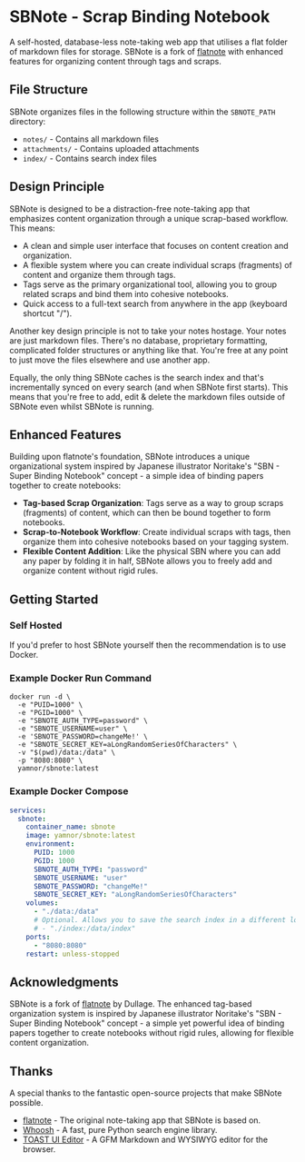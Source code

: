 # SBNote - Scrap Binding Notebook

A self-hosted, database-less note-taking web app that utilises a flat folder of markdown files for storage. SBNote is a fork of [flatnote](https://github.com/Dullage/flatnote) with enhanced features for organizing content through tags and scraps.

## File Structure

SBNote organizes files in the following structure within the `SBNOTE_PATH` directory:
- `notes/` - Contains all markdown files
- `attachments/` - Contains uploaded attachments
- `index/` - Contains search index files

## Design Principle

SBNote is designed to be a distraction-free note-taking app that emphasizes content organization through a unique scrap-based workflow. This means:

* A clean and simple user interface that focuses on content creation and organization.
* A flexible system where you can create individual scraps (fragments) of content and organize them through tags.
* Tags serve as the primary organizational tool, allowing you to group related scraps and bind them into cohesive notebooks.
* Quick access to a full-text search from anywhere in the app (keyboard shortcut "/").

Another key design principle is not to take your notes hostage. Your notes are just markdown files. There's no database, proprietary formatting, complicated folder structures or anything like that. You're free at any point to just move the files elsewhere and use another app.

Equally, the only thing SBNote caches is the search index and that's incrementally synced on every search (and when SBNote first starts). This means that you're free to add, edit & delete the markdown files outside of SBNote even whilst SBNote is running.

## Enhanced Features

Building upon flatnote's foundation, SBNote introduces a unique organizational system inspired by Japanese illustrator Noritake's "SBN - Super Binding Notebook" concept - a simple idea of binding papers together to create notebooks:

* **Tag-based Scrap Organization**: Tags serve as a way to group scraps (fragments) of content, which can then be bound together to form notebooks.
* **Scrap-to-Notebook Workflow**: Create individual scraps with tags, then organize them into cohesive notebooks based on your tagging system.
* **Flexible Content Addition**: Like the physical SBN where you can add any paper by folding it in half, SBNote allows you to freely add and organize content without rigid rules.

## Getting Started

### Self Hosted

If you'd prefer to host SBNote yourself then the recommendation is to use Docker.

### Example Docker Run Command

```shell
docker run -d \
  -e "PUID=1000" \
  -e "PGID=1000" \
  -e "SBNOTE_AUTH_TYPE=password" \
  -e "SBNOTE_USERNAME=user" \
  -e 'SBNOTE_PASSWORD=changeMe!' \
  -e "SBNOTE_SECRET_KEY=aLongRandomSeriesOfCharacters" \
  -v "$(pwd)/data:/data" \
  -p "8080:8080" \
  yamnor/sbnote:latest
```

### Example Docker Compose
```yaml
services:
  sbnote:
    container_name: sbnote
    image: yamnor/sbnote:latest
    environment:
      PUID: 1000
      PGID: 1000
      SBNOTE_AUTH_TYPE: "password"
      SBNOTE_USERNAME: "user"
      SBNOTE_PASSWORD: "changeMe!"
      SBNOTE_SECRET_KEY: "aLongRandomSeriesOfCharacters"
    volumes:
      - "./data:/data"
      # Optional. Allows you to save the search index in a different location: 
      # - "./index:/data/index"
    ports:
      - "8080:8080"
    restart: unless-stopped
```

## Acknowledgments

SBNote is a fork of [flatnote](https://github.com/Dullage/flatnote) by Dullage. The enhanced tag-based organization system is inspired by Japanese illustrator Noritake's "SBN - Super Binding Notebook" concept - a simple yet powerful idea of binding papers together to create notebooks without rigid rules, allowing for flexible content organization.

## Thanks

A special thanks to the fantastic open-source projects that make SBNote possible.

* [flatnote](https://github.com/Dullage/flatnote) - The original note-taking app that SBNote is based on.
* [Whoosh](https://whoosh.readthedocs.io/en/latest/intro.html) - A fast, pure Python search engine library.
* [TOAST UI Editor](https://ui.toast.com/tui-editor) - A GFM Markdown and WYSIWYG editor for the browser.
